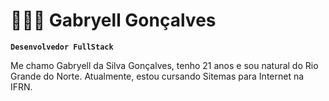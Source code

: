 
# 👩🏻‍💻 Gabryell Gonçalves
**`Desenvolvedor FullStack`**

Me chamo Gabryell da Silva Gonçalves, tenho 21 anos e sou natural do Rio Grande do Norte.  Atualmente, estou cursando Sitemas para Internet na IFRN.



